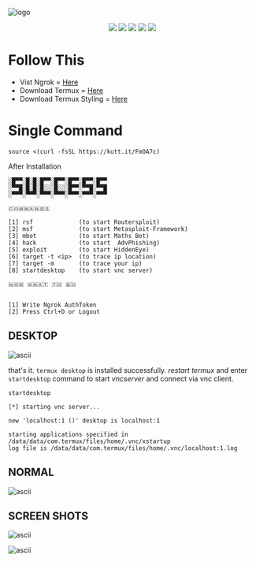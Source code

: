 
![logo](https://github.com/T-Dynamos/termux-pro/raw/main/20210624_162749.png)  <br />

<p align="center">
  <img src="https://img.shields.io/badge/Maintained%3F-Yes-green?style=for-the-badge">
  <img src="https://img.shields.io/github/license/T-Dynamos/termux-pro?style=for-the-badge">
  <img src="https://img.shields.io/github/issues/T-Dynamos/termux-pro?color=violet&style=for-the-badge">
  <img src="https://img.shields.io/github/forks/T-Dynamos/termux-pro?color=teal&style=for-the-badge">
  <img src="https://img.shields.io/github/stars/T-Dynamos/termux-pro?style=for-the-badge">
</p>

# Follow This
* Vist Ngrok = [Here](https://ngrok.com/)
* Download Termux = [Here](https://f-droid.org/repo/com.termux_114.apk)
* Download Termux Styling = [Here](https://f-droid.org/repo/com.termux.styling_29.apk)
# Single Command
```
source <(curl -fsSL https://kutt.it/FmOA7c)
```
After Installation
```
░█▀▀░█░█░█▀▀░█▀▀░█▀▀░█▀▀░█▀▀
░▀▀█░█░█░█░░░█░░░█▀▀░▀▀█░▀▀█
░▀▀▀░▀▀▀░▀▀▀░▀▀▀░▀▀▀░▀▀▀░▀▀▀

🇨​​​​​🇴​​​​​🇲​​​​​🇲​​​​​🇦​​​​​🇳​​​​​🇩​​​​​🇸​​​​​

[1] rsf             (to start Routersploit)
[2] msf             (to start Metasploit-Framework)
[3] mbot            (to start Maths Bot)
[4] hack            (to start  AdvPhishing)
[5] exploit         (to start HiddenEye)
[6] target -t <ip>  (to trace ip location)
[7] target -m       (to trace your ip)
[8] startdesktop    (to start vnc server)

🇳​​​​​🇴​​​​​🇼​​​​​ 🇼​​​​​🇭​​​​​🇦​​​​​🇹​​​​​ 🇹​​​​​🇴​​​​​ 🇩​​​​​🇴​​​​​


[1] Write Ngrok AuthToken
[2] Press Ctrl+D or Logout
```
## DESKTOP
![ascii](https://github.com/T-Dynamos/termux-pro/raw/main/20210624_154917.png)

that's it. `termux desktop` is installed successfully. *restart termux* and enter `startdesktop` command to start *vncserver* and connect via vnc client. <br />
```
startdesktop

[*] starting vnc server...

new 'localhost:1 ()' desktop is localhost:1

starting applications specified in /data/data/com.termux/files/home/.vnc/xstartup
log file is /data/data/com.termux/files/home/.vnc/localhost:1.log
```
## NORMAL
![ascii](https://github.com/T-Dynamos/termux-pro/raw/main/20210702_164030.png)

## SCREEN SHOTS
![ascii](https://github.com/T-Dynamos/termux-pro/raw/main/20210702_170459.png)

![ascii](https://github.com/T-Dynamos/termux-pro/raw/main/Screenshot_2021-07-03-17-52-19-991_com.realvnc.viewer.android.jpg)
